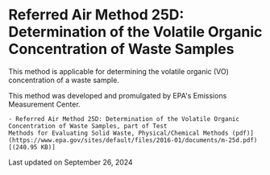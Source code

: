 
# Referred Air Method 25D: Determination of the Volatile Organic Concentration of Waste Samples  

This method is applicable for determining the volatile organic (VO) concentration of a waste sample.

This method was developed and promulgated by EPA's Emissions Measurement Center.

    - Referred Air Method 25D: Determination of the Volatile Organic Concentration of Waste Samples, part of Test
    Methods for Evaluating Solid Waste, Physical/Chemical Methods (pdf)](https://www.epa.gov/sites/default/files/2016-01/documents/m-25d.pdf) [(240.95 KB)] 

Last updated on September 26, 2024
